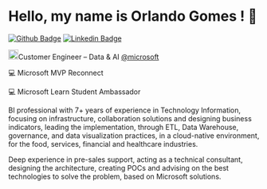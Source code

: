 # Hello, my name is Orlando Gomes ! 👋

[![Github Badge](https://img.shields.io/badge/-Github-000?style=flat-square&logo=Github&logoColor=white&link=https://github.com/orlandogomes)](https://github.com/orlandogomes)
[![Linkedin Badge](https://img.shields.io/badge/-LinkedIn-blue?style=flat-square&logo=Linkedin&logoColor=white&link=https://www.linkedin.com/in/orlandomariano)](https://www.linkedin.com/in/orlandomariano)

<img src="https://th.bing.com/th/id/R.3d6a2ad56bc3403c5cfcc3efe09b741b?rik=gnNKMMZSvZ3uMA&riu=http%3a%2f%2fpurepng.com%2fpublic%2fuploads%2flarge%2fpurepng.com-microsoft-logo-iconlogobrand-logoiconslogos-251519939091wmudn.png&ehk=1%2fl4i5MeDLTCpvZhUZlCefvhSzsGR16HIPqagpDxYDg%3d&risl=&pid=ImgRaw&r=0" width="20">Customer Engineer – Data & AI <a href="https://github.com/microsoft">@microsoft </a>



💻 Microsoft MVP Reconnect

💻 Microsoft Learn Student Ambassador

BI professional with 7+ years of experience in Technology Information, focusing on infrastructure, collaboration solutions and designing business indicators, leading the implementation, through ETL, Data Warehouse, governance, and data visualization practices, in a cloud-native environment, for the food, services, financial and healthcare industries. 

Deep experience in pre-sales support, acting as a technical consultant, designing the architecture, creating POCs and advising on the best technologies to solve the problem, based on Microsoft solutions.
